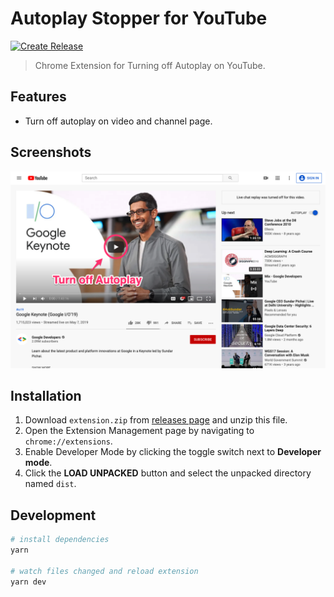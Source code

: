 # Autoplay Stopper for YouTube

[![Create Release](https://github.com/fiahfy/youtube-autoplay-stopper/actions/workflows/create-release.yml/badge.svg)](https://github.com/fiahfy/youtube-autoplay-stopper/actions/workflows/create-release.yml)

> Chrome Extension for Turning off Autoplay on YouTube.

## Features

- Turn off autoplay on video and channel page.

## Screenshots

![screenshot](.github/img/screenshot.png)

## Installation

1. Download `extension.zip` from [releases page](https://github.com/fiahfy/youtube-autoplay-stopper/releases) and unzip this file.
2. Open the Extension Management page by navigating to `chrome://extensions`.
3. Enable Developer Mode by clicking the toggle switch next to **Developer mode**.
4. Click the **LOAD UNPACKED** button and select the unpacked directory named `dist`.

## Development

```bash
# install dependencies
yarn

# watch files changed and reload extension
yarn dev
```
